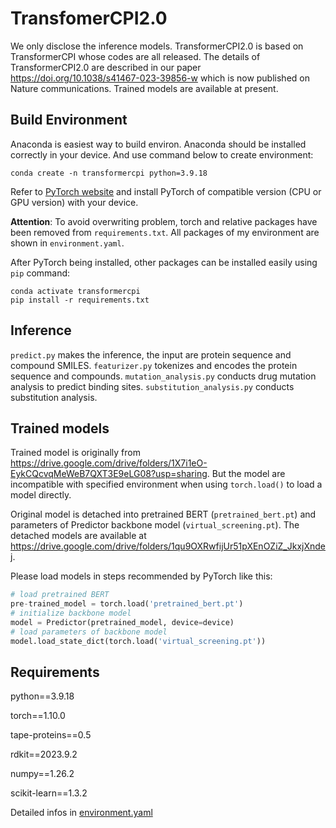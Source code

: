 # TransfomerCPI2.0

  We only disclose the inference models. TransformerCPI2.0 is based on TransformerCPI whose codes are all released. The details of TransformerCPI2.0 are described in our paper https://doi.org/10.1038/s41467-023-39856-w which is now published on Nature communications. Trained models are available at present.

## Build Environment

Anaconda is easiest way to build environ. Anaconda should be installed correctly in your device. And use command below to create environment:

```
conda create -n transformercpi python=3.9.18
```

Refer to [PyTorch website](https://pytorch.org/get-started/locally/) and install PyTorch of compatible version (CPU or GPU version) with your device. 

**Attention**: To avoid overwriting problem, torch and relative packages have been removed from `requirements.txt`. All packages of my environment are shown in `environment.yaml`.

After PyTorch being installed, other packages can be installed easily using `pip` command:

```
conda activate transformercpi
pip install -r requirements.txt
```

## Inference

`predict.py` makes the inference, the input are protein sequence and compound SMILES. `featurizer.py` tokenizes and encodes the protein sequence and compounds. `mutation_analysis.py` conducts drug mutation analysis to predict binding sites. `substitution_analysis.py` conducts substitution analysis.

## Trained models

Trained model is originally from https://drive.google.com/drive/folders/1X7i1eO-EykCQcvqMeWeB7QXT3E9eLG08?usp=sharing. But the model are incompatible with specified environment when using `torch.load()` to load a model directly.

Original model is detached into pretrained BERT (`pretrained_bert.pt`) and parameters of Predictor backbone model (`virtual_screening.pt`). The detached models are available at https://drive.google.com/drive/folders/1qu9OXRwfijUr51pXEnOZiZ_JkxjXndej.

Please load models in steps recommended by PyTorch like this:

```py
# load pretrained BERT
pre-trained_model = torch.load('pretrained_bert.pt')
# initialize backbone model
model = Predictor(pretrained_model, device=device)
# load parameters of backbone model
model.load_state_dict(torch.load('virtual_screening.pt'))
```

## Requirements

python==3.9.18

torch==1.10.0

tape-proteins==0.5

rdkit==2023.9.2

numpy==1.26.2

scikit-learn==1.3.2

Detailed infos in [environment.yaml](./environment.yaml)